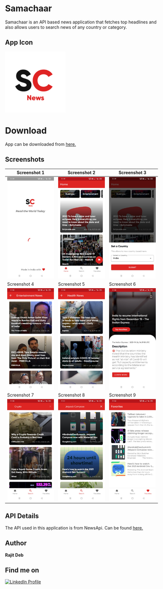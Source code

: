 # Samachaar
Samachaar is an API based news application that fetches top headlines and also allows users to search news of any country or category.

## App Icon
<img src="icon/launcher_icon.png" width="200" height="200" alt="App Icon">

# Download
App can be downloaded from [here.][1]

## Screenshots
| Screenshot 1  | Screenshot 2  | Screenshot 3 |
| --------------- | --------------- |------------|
| <img src="screenshots/1.jpg" width="400"> | <img src="screenshots/2.jpg" width="400"> | <img src="screenshots/3.jpg" width="400"> |
| Screenshot 4  | Screenshot 5  | Screenshot 6 |
| <img src="screenshots/4.jpg" width="400"> | <img src="screenshots/5.jpg" width="400"> | <img src="screenshots/6.jpg" width="400"> |
| Screenshot 7  | Screenshot 8  | Screenshot 9 |
| <img src="screenshots/7.jpg" width="400"> | <img src="screenshots/8.jpg" width="400"> | <img src="screenshots/9.jpg" width="400"> |

## API Details
The API used in this application is from NewsApi. Can be found [here.][2]

## Author
<b>Rajit Deb</b>

## Find me on
[![LinkedIn Profile](https://img.shields.io/badge/LinkedIn-0077B5?style=for-the-badge&logo=linkedin&logoColor=white)](https://www.linkedin.com/in/imrajit/)

[1]: https://github.com/rajitdeb/Samachaar/blob/main/apk/samachaar_build_sep23.apk?raw=true
[2]: https://newsapi.org/
